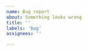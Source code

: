 ```yaml
---
name: Bug report
about: Something looks wrong 
title: ''
labels: 'bug'
assignees: ''

---
```

<!--

Hi!

You think that something is wrong. Thank you for informing us. Please
give us the details about how to reproduce the problem.

Please do not use the issue tracker to ask for help on processing the
data or using the libraries.
-->

